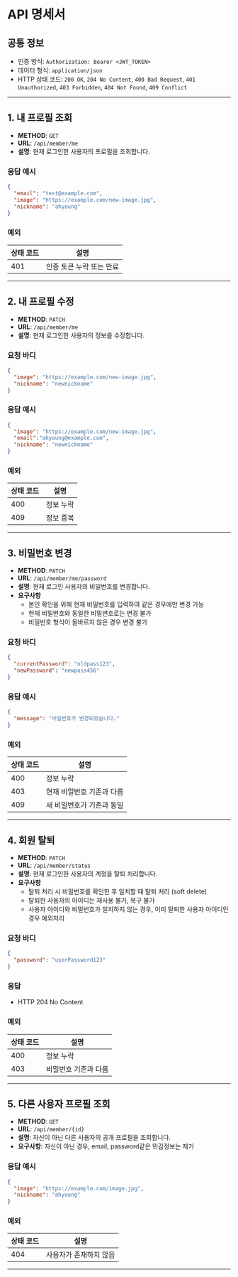 # API 명세서 

## 공통 정보

- 인증 방식: `Authorization: Bearer <JWT_TOKEN>`
- 데이터 형식: `application/json`
- HTTP 상태 코드: `200 OK`, `204 No Content`, `400 Bad Request`, `401 Unauthorized`, `403 Forbidden`, `404 Not Found`, `409 Conflict`

---

## 1. 내 프로필 조회

- **METHOD**: `GET`
- **URL**: `/api/member/me`
- **설명**: 현재 로그인한 사용자의 프로필을 조회합니다.

### 응답 예시

```json
{
  "email": "test@example.com",
  "image": "https://example.com/new-image.jpg",
  "nickname": "ahyoung"
}
```

### 예외

| 상태 코드 | 설명 |
| --- | --- |
| 401 | 인증 토큰 누락 또는 만료 |

---

## 2. 내 프로필 수정

- **METHOD**: `PATCH`
- **URL**: `/api/member/me`
- **설명**: 현재 로그인한 사용자의 정보를 수정합니다.

### 요청 바디

```json
{
  "image": "https://example.com/new-image.jpg",
  "nickname": "newnickname"
}
```

### 응답 예시

```json
{
  "image": "https://example.com/new-image.jpg",
  "email":"ahyoung@example.com",
  "nickname": "newnickname"
}
```

### 예외

| 상태 코드 | 설명 |
| --- | --- |
| 400 | 정보 누락 |
| 409 | 정보 중복 |

---

## 3. 비밀번호 변경

- **METHOD**: `PATCH`
- **URL**: `/api/member/me/password`
- **설명**: 현재 로그인 사용자의 비밀번호를 변경합니다.
- **요구사항**
    - 본인 확인을 위해 현재 비밀번호를  입력하여 같은 경우에만 변경 가능
    - 현재 비밀번호와 동일한 비밀번호로는 변경 불가
    - 비밀번호 형식이 올바르지 않은 경우 변경 불가

### 요청 바디

```json
{
  "currentPassword": "oldpass123",
  "newPassword": "newpass456"
}
```

### 응답 예시

```json
{
  "message": "비밀번호가 변경되었습니다."
}
```

### 예외

| 상태 코드 | 설명 |
| --- | --- |
| 400 | 정보 누락 |
| 403 | 현재 비밀번호 기존과 다름 |
| 409 | 새 비밀번호가 기존과 동일 |

---

## 4. 회원 탈퇴

- **METHOD**: `PATCH`
- **URL**: `/api/member/status`
- **설명**: 현재 로그인한 사용자의 계정을 탈퇴 처리합니다.
- **요구사항**
    - 탈퇴 처리 시 비밀번호를 확인한 후 일치할 때 탈퇴 처리 (soft delete)
    - 탈퇴한 사용자의 아이디는 재사용 불가, 복구 불가
    - 사용자 아이디와 비밀번호가 일치하지 않는 경우, 이미 탈퇴한 사용자 아이디인 경우 예외처리

### 요청 바디

```json
{
  "password": "userPassword123"
}
```

### 응답

- HTTP 204 No Content

### 예외

| 상태 코드 | 설명 |
| --- | --- |
| 400 | 정보 누락 |
| 403 | 비밀번호 기존과 다름 |

---

## 5. 다른 사용자 프로필 조회

- **METHOD**: `GET`
- **URL**: `/api/member/{id}`
- **설명**: 자신이 아닌 다른 사용자의 공개 프로필을 조회합니다.
- **요구사항:** 자신이 아닌 경우, email, password같은 민감정보는 제거

### 응답 예시

```json
{
  "image": "https://example.com/image.jpg",
  "nickname": "ahyoung"
}
```

### 예외

| 상태 코드 | 설명 |
| --- | --- |
| 404 | 사용자가 존재하지 않음 |

---
